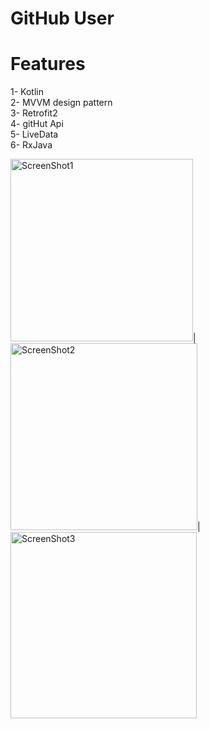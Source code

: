 # GitHub User

# Features

1- Kotlin  
2- MVVM design pattern  
3- Retrofit2   
4- gitHut Api  
5- LiveData  
6- RxJava

<img width="292" alt="ScreenShot1" src="https://user-images.githubusercontent.com/18249853/128632493-7f47639d-5602-40c3-9051-466c68bbf5f1.png">|
<img width="299" alt="ScreenShot2" src="https://user-images.githubusercontent.com/18249853/128632494-2960482f-197f-4d7f-89f2-5bf20a520cb5.png">|
<img width="298" alt="ScreenShot3" src="https://user-images.githubusercontent.com/18249853/128632480-cd08b1bf-a833-48a7-9359-47850de09d12.png">

